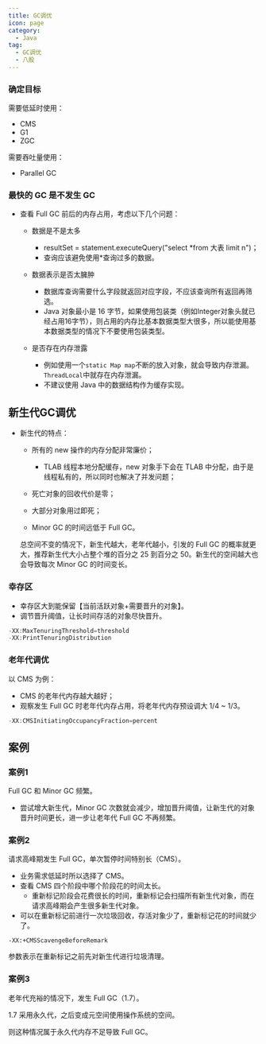 ```yaml
---
title: GC调优
icon: page
category:
  - Java
tag:
  - GC调优
  - 八股
---
```


### 确定目标

需要低延时使用：

- CMS
- G1
- ZGC

需要吞吐量使用：

- Parallel GC

<!-- more -->

### 最快的 GC 是不发生 GC

- 查看 Full GC 前后的内存占用，考虑以下几个问题：

  - 数据是不是太多
    - resultSet = statement.executeQuery("select *from 大表 limit n")；
    - 查询应该避免使用*查询过多的数据。
  - 数据表示是否太臃肿
    - 数据库查询需要什么字段就返回对应字段，不应该查询所有返回再筛选。
    - Java 对象最小是 16 字节，如果使用包装类（例如Integer对象头就已经占用16字节），则占用的内存比基本数据类型大很多，所以能使用基本数据类型的情况下不要使用包装类型。

  - 是否存在内存泄露
    - 例如使用一个`static Map map`不断的放入对象，就会导致内存泄漏。`ThreadLocal`中就存在内存泄漏。
    - 不建议使用 Java 中的数据结构作为缓存实现。

## 新生代GC调优

- 新生代的特点：

  - 所有的 new 操作的内存分配非常廉价；
    - TLAB 线程本地分配缓存，new 对象手下会在 TLAB 中分配，由于是线程私有的，所以同时也解决了并发问题；

  - 死亡对象的回收代价是零；
  - 大部分对象用过即死；
  - Minor GC 的时间远低于 Full GC。

  总空间不变的情况下，新生代越大，老年代越小，引发的 Full GC 的概率就更大，推荐新生代大小占整个堆的百分之 25 到百分之 50。新生代的空间越大也会导致每次 Minor GC 的时间变长。

### 幸存区

- 幸存区大到能保留【当前活跃对象+需要晋升的对象】。
- 调节晋升阈值，让长时间存活的对象尽快晋升。

```java
-XX:MaxTenuringThreshold=threshold
-XX:PrintTenuringDistribution
```

### 老年代调优

以 CMS 为例：

- CMS 的老年代内存越大越好；
- 观察发生 Full GC 时老年代内存占用，将老年代内存预设调大 1/4 ~ 1/3。

```java
-XX:CMSInitiatingOccupancyFraction=percent
```

## 案例

### 案例1

Full GC 和 Minor GC 频繁。

- 尝试增大新生代，Minor GC 次数就会减少，增加晋升阈值，让新生代的对象晋升时间更长，进一步让老年代 Full GC 不再频繁。

### 案例2

请求高峰期发生 Full GC，单次暂停时间特别长（CMS）。

- 业务需求低延时所以选择了 CMS。
- 查看 CMS 四个阶段中哪个阶段花的时间太长。
  - 重新标记阶段会花费很长的时间，重新标记会扫描所有新生代对象，而在请求高峰期会产生很多新生代对象。
- 可以在重新标记前进行一次垃圾回收，存活对象少了，重新标记花的时间就少了。

```
-XX:+CMSScavengeBeforeRemark
```

参数表示在重新标记之前先对新生代进行垃圾清理。

### 案例3

老年代充裕的情况下，发生 Full GC（1.7）。

1.7 采用永久代，之后变成元空间使用操作系统的空间。

则这种情况属于永久代内存不足导致 Full GC。







